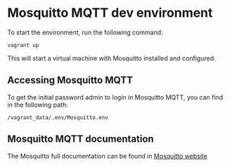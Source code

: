 # Mosquitto MQTT dev environment

To start the environment, run the following command:

```vagrant up```

This will start a virtual machine with Mosquitto installed and configured.

## Accessing Mosquitto MQTT

To get the initial password admin to login in Mosquitto MQTT, you can find in the following path:

```/vagrant_data/.env/Mosquitto.env```

## Mosquitto MQTT documentation

The Mosquitto full documentation can be found in [Mosquitto website](https://mosquitto.org/)